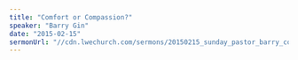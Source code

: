 ```yaml
---
title: "Comfort or Compassion?"
speaker: "Barry Gin"
date: "2015-02-15"
sermonUrl: "//cdn.lwechurch.com/sermons/20150215_sunday_pastor_barry_comfort_or_compassion.mp3"
---
```


